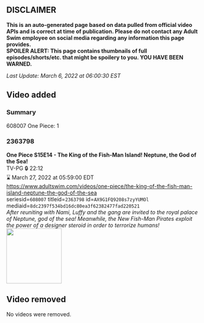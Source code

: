 ## DISCLAIMER
**This is an auto-generated page based on data pulled from official video APIs and is correct at time of publication. Please do not contact any Adult Swim employee on social media regarding any information this page provides.**  
**SPOILER ALERT: This page contains thumbnails of full episodes/shorts/etc. that might be spoilery to you. YOU HAVE BEEN WARNED.**  

_Last Update: March 6, 2022 at 06:00:30 EST_
## Video added
### Summary
608007 One Piece: 1  
### 2363798
**One Piece S15E14 - The King of the Fish-Man Island! Neptune, the God of the Sea!**  
TV-PG 🔒 22:12  
⌛ March 27, 2022 at 05:59:00 EDT  
https://www.adultswim.com/videos/one-piece/the-king-of-the-fish-man-island-neptune-the-god-of-the-sea  
seriesid=`608007` titleid=`2363798` id=`AX9G1FQ9208s7zyYUMOl` mediaid=`8dc2397f534bd16dc80ea3f62382477fad220521`  
_After reuniting with Nami, Luffy and the gang are invited to the royal palace of Neptune, god of the sea! Meanwhile, the New Fish-Man Pirates exploit the power of a designer steroid in order to terrorize humans!_  
<a href="https://media.cdn.adultswim.com/uploads/20220301/thumbnails/2_22311352596-OnePiece_530_TheKingOfTheFishManIslandNeptuneTheGodOfTheSea.png"><img src="https://media.cdn.adultswim.com/uploads/20220301/thumbnails/2_22311352596-OnePiece_530_TheKingOfTheFishManIslandNeptuneTheGodOfTheSea.png" height="144px" /></a>
## Video removed
No videos were removed.  
